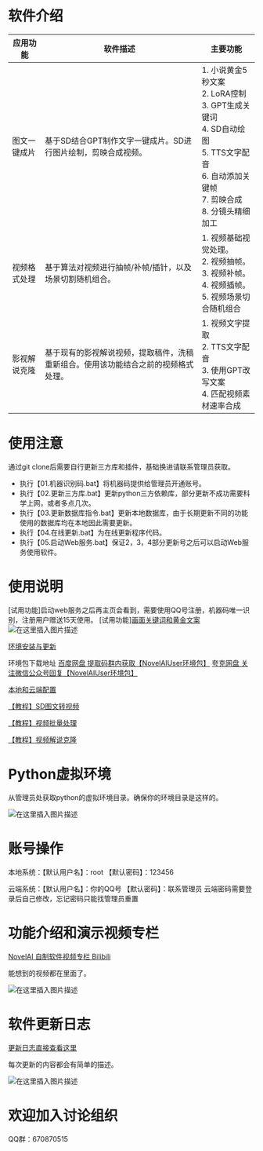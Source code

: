 # 软件介绍

| 应用功能     | 软件描述                                                     | 主要功能                                                     |
| ------------ | ------------------------------------------------------------ | ------------------------------------------------------------ |
| 图文一键成片 | 基于SD结合GPT制作文字一键成片。SD进行图片绘制，剪映合成视频。 | 1. 小说黄金5秒文案<br>2. LoRA控制<br>3. GPT生成关键词<br>4. SD自动绘图<br>5. TTS文字配音<br>6. 自动添加关键帧<br>7. 剪映合成<br>8. 分镜头精细加工 |
| 视频格式处理 | 基于算法对视频进行抽帧/补帧/插针，以及场景切割随机组合。     | 1. 视频基础视觉处理。<br>2. 视频抽帧。<br>3. 视频补帧。<br>4. 视频插帧。<br>5. 视频场景切合随机组合 |
| 影视解说克隆 | 基于现有的影视解说视频，提取稿件，洗稿重新组合。使用该功能结合之前的视频格式处理。 | 1. 视频文字提取<br>2. TTS文字配音<br>3. 使用GPT改写文案<br>4. 匹配视频素材速率合成 |



# 使用注意

通过git clone后需要自行更新三方库和插件，基础换进请联系管理员获取。

- 执行【01.机器识别码.bat】将机器码提供给管理员开通账号。
- 执行【02.更新三方库.bat】更新python三方依赖库，部分更新不成功需要科学上网，或者多点几次。
- 执行【03.更新数据库指令.bat】更新本地数据库，由于长期更新不同的功能使用的数据库均在本地因此需要更新。
- 执行【04.在线更新.bat】为在线更新程序代码。
- 执行【05.启动Web服务.bat】保证2，3，4部分更新号之后可以启动Web服务使用软件。

# 使用说明

[试用功能]启动web服务之后再主页会看到，需要使用QQ号注册，机器码唯一识别，注册用户赠送15天使用。
[试用功能][画面关键词和黄金文案](http://datayang.cn:9999/User/UserGoldFreeView/)
![在这里插入图片描述](https://m.qpic.cn/psc?/V13uuYuJ2n1EXp/6tCTPh7N*X6CBkvkDvKlZVYDpR7kqUxbMpHYHTm75mkhxoYp23MUj20DSivEYTFmJdc5FOhqm5jYfz0Ipbq7q1jGf7rr9quRrhnxaRUw1M8!/b&bo=hga*AwAAAAABBxw!&rf=viewer_4)

[环境安装与更新](https://github.com/Escaflowne1985/NovelAIUser/blob/master/ReadDocument/02.%E7%8E%AF%E5%A2%83%E5%AE%89%E8%A3%85%E4%B8%8E%E6%9B%B4%E6%96%B0.md)

环境包下载地址
[百度网盘 提取码群内获取【NovelAIUser环境包】](https://pan.baidu.com/s/1-WWk-WGQxcwv59MMaoiKdw)
[夸克网盘 关注微信公众号回复【NovelAIUser环境包】](https://pan.quark.cn/s/ac4520e8fab6)

[本地和云端配置](https://github.com/Escaflowne1985/NovelAIUser/blob/master/ReadDocument/03.%E6%9C%AC%E5%9C%B0%E5%92%8C%E4%BA%91%E7%AB%AF%E9%85%8D%E7%BD%AE.md)

[【教程】SD图文转视频](https://github.com/Escaflowne1985/NovelAIUser/blob/master/ReadDocument/%E3%80%90%E6%95%99%E7%A8%8B%E3%80%91SD%E5%9B%BE%E6%96%87%E8%BD%AC%E8%A7%86%E9%A2%91.md)

[【教程】视频批量处理](https://github.com/Escaflowne1985/NovelAIUser/blob/master/ReadDocument/%E3%80%90%E6%95%99%E7%A8%8B%E3%80%91%E8%A7%86%E9%A2%91%E6%89%B9%E9%87%8F%E5%A4%84%E7%90%86.md)

[【教程】视频解说克隆](https://github.com/Escaflowne1985/NovelAIUser/blob/master/ReadDocument/%E3%80%90%E6%95%99%E7%A8%8B%E3%80%91%E8%A7%86%E9%A2%91%E8%A7%A3%E8%AF%B4%E5%85%8B%E9%9A%86.md)

# Python虚拟环境
从管理员处获取python的虚拟环境目录。确保你的环境目录是这样的。

![在这里插入图片描述](https://img-blog.csdnimg.cn/2671f479bca6423a8b6bd3b5190a816d.png)



# 账号操作

本地系统：【默认用户名】：root 【默认密码】：123456

云端系统：【默认用户名】：你的QQ号 【默认密码】：联系管理员
云端密码需要登录后自己修改，忘记密码只能找管理员重置
# 功能介绍和演示视频专栏

[NovelAI 自制软件视频专栏 Bilibili](https://space.bilibili.com/3493106383063541/channel/collectiondetail?sid=1353270)

能想到的视频都在里面了。

![在这里插入图片描述](https://img-blog.csdnimg.cn/73eaf91542dc45ca893a05ef678095d8.png)


# 软件更新日志

[更新日志直接查看这里](https://github.com/Escaflowne1985/NovelAIUser/blob/master/ReadDocument/01.%E6%9B%B4%E6%96%B0%E6%97%A5%E5%BF%97.md)

每次更新的内容都会有简单的描述。

![在这里插入图片描述](https://img-blog.csdnimg.cn/a1f8f757241e4cd5b79343e81093cc55.png)

# 欢迎加入讨论组织


QQ群：670870515

